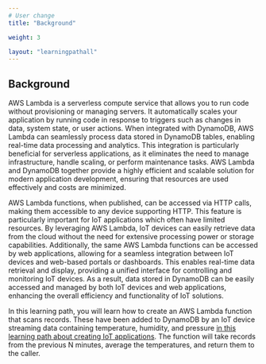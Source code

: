 ```yaml
---
# User change
title: "Background"

weight: 3

layout: "learningpathall"
---
```


## Background
AWS Lambda is a serverless compute service that allows you to run code without provisioning or managing servers. It automatically scales your application by running code in response to triggers such as changes in data, system state, or user actions. When integrated with DynamoDB, AWS Lambda can seamlessly process data stored in DynamoDB tables, enabling real-time data processing and analytics. This integration is particularly beneficial for serverless applications, as it eliminates the need to manage infrastructure, handle scaling, or perform maintenance tasks. AWS Lambda and DynamoDB together provide a highly efficient and scalable solution for modern application development, ensuring that resources are used effectively and costs are minimized.

AWS Lambda functions, when published, can be accessed via HTTP calls, making them accessible to any device supporting HTTP. This feature is particularly important for IoT applications which often have limited resources. By leveraging AWS Lambda, IoT devices can easily retrieve data from the cloud without the need for extensive processing power or storage capabilities. Additionally, the same AWS Lambda functions can be accessed by web applications, allowing for a seamless integration between IoT devices and web-based portals or dashboards. This enables real-time data retrieval and display, providing a unified interface for controlling and monitoring IoT devices. As a result, data stored in DynamoDB can be easily accessed and managed by both IoT devices and web applications, enhancing the overall efficiency and functionality of IoT solutions.

In this learning path, you will learn how to create an AWS Lambda function that scans records. These have been added to DynamoDB by an IoT device streaming data containing temperature, humidity, and pressure [in this learning path about creating IoT applications](/learning-paths/laptops-and-desktops/win_aws_iot/). The function will take records from the previous N minutes, average the temperatures, and return them to the caller.

